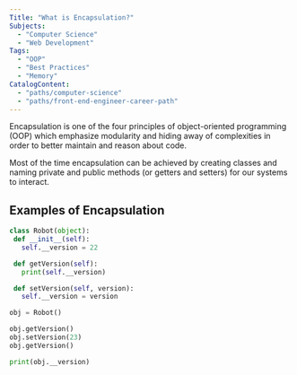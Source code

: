 ```yaml
---
Title: "What is Encapsulation?"
Subjects:
  - "Computer Science"
  - "Web Development"
Tags:
  - "OOP"
  - "Best Practices"
  - "Memory"
CatalogContent:
  - "paths/computer-science"
  - "paths/front-end-engineer-career-path"
---
```


Encapsulation is one of the four principles of object-oriented programming (OOP) which emphasize modularity and hiding away of complexities in order to better maintain and reason about code. 

Most of the time encapsulation can be achieved by creating classes and naming private and public methods (or getters and setters) for our systems to interact.  
 
## Examples of Encapsulation

```py
class Robot(object):
 def __init__(self):
   self.__version = 22

 def getVersion(self):
   print(self.__version)

 def setVersion(self, version):
   self.__version = version

obj = Robot()

obj.getVersion()
obj.setVersion(23)
obj.getVersion()

print(obj.__version)
```
